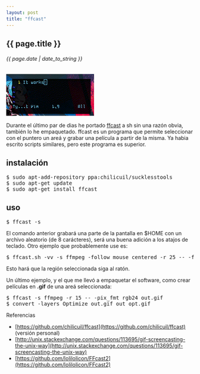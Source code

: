```yaml
---
layout: post
title: "ffcast"
---
```


## {{ page.title }}
###### {{ page.date | date_to_string }}

**[![](/assets/img/ffcast.gif)](/assets/img/ffcast.gif)**

Durante el último par de dias he portado [ffcast](https://github.com/lolilolicon/FFcast2) a sh sin una razón obvia, también lo he empaquetado.  ffcast es un programa que permite seleccionar con el puntero un areá y grabar una película a partir de la misma. Ya habia escrito scripts similares, pero este programa es superior.

## instalación

<pre class="sh_sh">
$ sudo apt-add-repository ppa:chilicuil/sucklesstools
$ sudo apt-get update
$ sudo apt-get install ffcast
</pre>

## uso

<pre class="sh_sh">
$ ffcast -s
</pre>

El comando anterior grabará una parte de la pantalla en $HOME con un archivo aleatorio (de 8 carácteres), será una buena adición a los atajos de teclado. Otro ejemplo que probablemente use es:

<pre class="sh_sh">
$ ffcast.sh -vv -s ffmpeg -follow_mouse centered -r 25 -- -f alsa -i hw:0 -vcodec libx264 cast.mkv
</pre>

Esto hará que la región seleccionada siga al ratón.

Un último ejemplo, y el que me llevó a empaquetar el software, como crear películas en **.gif** de una areá seleccionada:

<pre class="sh_sh">
$ ffcast -s ffmpeg -r 15 -- -pix_fmt rgb24 out.gif 
$ convert -layers Optimize out.gif out_opt.gif
</pre>

Referencias

- [https://github.com/chilicuil/ffcast](https://github.com/chilicuil/ffcast) (versión personal)
- [http://unix.stackexchange.com/questions/113695/gif-screencasting-the-unix-way](http://unix.stackexchange.com/questions/113695/gif-screencasting-the-unix-way)
- [https://github.com/lolilolicon/FFcast2](https://github.com/lolilolicon/FFcast2)
